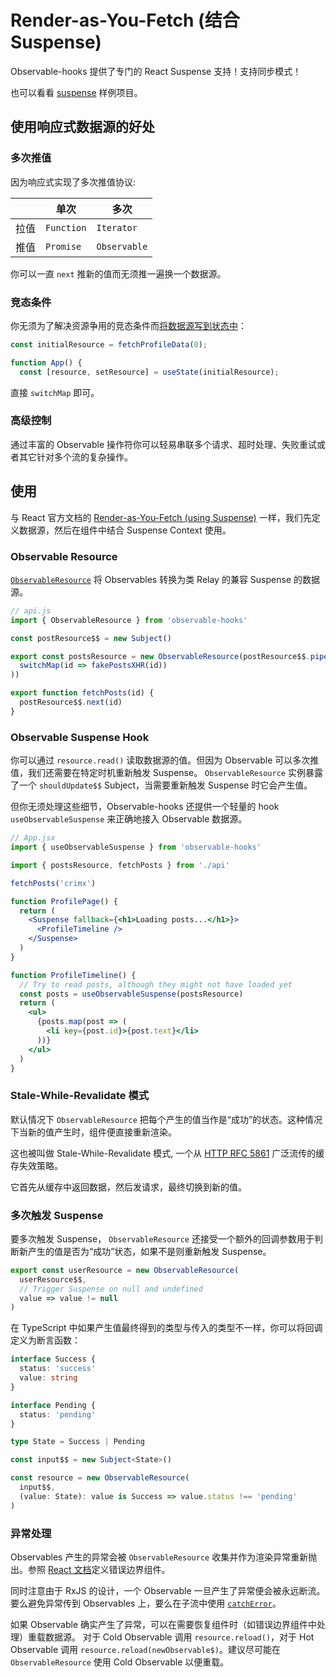 # Render-as-You-Fetch (结合 Suspense)

Observable-hooks 提供了专门的 React Suspense 支持！支持同步模式！

也可以看看 [suspense](/examples/suspense.html) 样例项目。

## 使用响应式数据源的好处

### 多次推值

因为响应式实现了多次推值协议:

|       |    单次    |    多次      |
| ----  | ---------- | ------------ |
|  拉值  | `Function` |  `Iterator`  |
|  推值  | `Promise`  | `Observable` |

你可以一直 `next` 推新的值而无须推一遍换一个数据源。

### 竞态条件

你无须为了解决资源争用的竞态条件而[将数据源写到状态中](https://reactjs.org/docs/concurrent-mode-suspense.html#solving-race-conditions-with-suspense)：

```javascript
const initialResource = fetchProfileData(0);

function App() {
  const [resource, setResource] = useState(initialResource);
```

直接 `switchMap` 即可。

### 高级控制

通过丰富的 Observable 操作符你可以轻易串联多个请求、超时处理、失败重试或者其它针对多个流的复杂操作。

## 使用

与 React 官方文档的 [Render-as-You-Fetch (using Suspense)](https://reactjs.org/docs/concurrent-mode-suspense.html#approach-3-render-as-you-fetch-using-suspense) 一样，我们先定义数据源，然后在组件中结合 Suspense Context 使用。

### Observable Resource

[`ObservableResource`](../api/README.md#ObservableResource) 将 Observables 转换为类 Relay 的兼容 Suspense 的数据源。

```javascript
// api.js
import { ObservableResource } from 'observable-hooks'

const postResource$$ = new Subject()

export const postsResource = new ObservableResource(postResource$$.pipe(
  switchMap(id => fakePostsXHR(id))
))

export function fetchPosts(id) {
  postResource$$.next(id)
}
```

### Observable Suspense Hook

你可以通过 `resource.read()` 读取数据源的值。但因为 Observable 可以多次推值，我们还需要在特定时机重新触发 Suspense。 `ObservableResource` 实例暴露了一个 `shouldUpdate$$` Subject，当需要重新触发 Suspense 时它会产生值。

但你无须处理这些细节，Observable-hooks 还提供一个轻量的 hook `useObservableSuspense` 来正确地接入 Observable 数据源。

```jsx
// App.jsx
import { useObservableSuspense } from 'observable-hooks'

import { postsResource, fetchPosts } from './api'

fetchPosts('crimx')

function ProfilePage() {
  return (
    <Suspense fallback={<h1>Loading posts...</h1>}>
      <ProfileTimeline />
    </Suspense>
  )
}

function ProfileTimeline() {
  // Try to read posts, although they might not have loaded yet
  const posts = useObservableSuspense(postsResource)
  return (
    <ul>
      {posts.map(post => (
        <li key={post.id}>{post.text}</li>
      ))}
    </ul>
  )
}
```

### Stale-While-Revalidate 模式

默认情况下 `ObservableResource` 把每个产生的值当作是“成功”的状态。这种情况下当新的值产生时，组件便直接重新渲染。


这也被叫做 Stale-While-Revalidate 模式, 一个从 [HTTP RFC 5861](https://tools.ietf.org/html/rfc5861) 广泛流传的缓存失效策略。

它首先从缓存中返回数据，然后发请求，最终切换到新的值。

### 多次触发 Suspense

要多次触发 Suspense， `ObservableResource` 还接受一个额外的回调参数用于判断新产生的值是否为“成功”状态，如果不是则重新触发 Suspense。

```javascript
export const userResource = new ObservableResource(
  userResource$$,
  // Trigger Suspense on null and undefined
  value => value != null
)
```

在 TypeScript 中如果产生值最终得到的类型与传入的类型不一样，你可以将回调定义为断言函数：

```typescript
interface Success {
  status: 'success'
  value: string
}

interface Pending {
  status: 'pending'
}

type State = Success | Pending

const input$$ = new Subject<State>()

const resource = new ObservableResource(
  input$$,
  (value: State): value is Success => value.status !== 'pending'
)
```

### 异常处理

Observables 产生的异常会被 `ObservableResource` 收集并作为渲染异常重新抛出。参照 [React 文档](https://reactjs.org/docs/concurrent-mode-suspense.html#handling-errors)定义错误边界组件。

同时注意由于 RxJS 的设计，一个 Observable 一旦产生了异常便会被永远断流。要么避免异常传到 Observables 上，要么在子流中使用 [`catchError`][catchError]。

如果 Observable 确实产生了异常，可以在需要恢复组件时（如错误边界组件中处理）重载数据源。 对于 Cold Observable 调用 `resource.reload()`，对于 Hot Observable 调用 `resource.reload(newObservable$)`。建议尽可能在  `ObservableResource` 使用 Cold Observable 以便重载。

[catchError]: https://rxjs-dev.firebaseapp.com/api/operators/catchError
